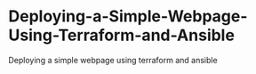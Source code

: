 # Deploying-a-Simple-Webpage-Using-Terraform-and-Ansible
Deploying a simple webpage using terraform and ansible
